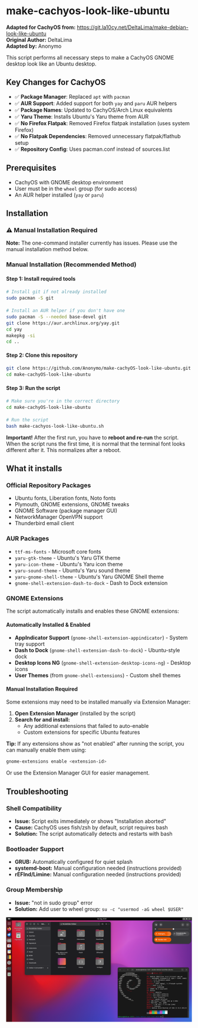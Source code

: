 # make-cachyos-look-like-ubuntu

**Adapted for CachyOS from:** https://git.la10cy.net/DeltaLima/make-debian-look-like-ubuntu  
**Original Author:** DeltaLima  
**Adapted by:** Anonymo

This script performs all necessary steps to make a CachyOS GNOME desktop look like an Ubuntu desktop.

## Key Changes for CachyOS

- ✅ **Package Manager**: Replaced `apt` with `pacman` 
- ✅ **AUR Support**: Added support for both `yay` and `paru` AUR helpers
- ✅ **Package Names**: Updated to CachyOS/Arch Linux equivalents
- ✅ **Yaru Theme**: Installs Ubuntu's Yaru theme from AUR
- ✅ **No Firefox Flatpak**: Removed Firefox flatpak installation (uses system Firefox)
- ✅ **No Flatpak Dependencies**: Removed unnecessary flatpak/flathub setup
- ✅ **Repository Config**: Uses pacman.conf instead of sources.list

## Prerequisites

- CachyOS with GNOME desktop environment
- User must be in the `wheel` group (for sudo access)
- An AUR helper installed (`yay` or `paru`)

## Installation

### ⚠️ Manual Installation Required

**Note:** The one-command installer currently has issues. Please use the manual installation method below.

### Manual Installation (Recommended Method)

#### Step 1: Install required tools
```bash
# Install git if not already installed
sudo pacman -S git

# Install an AUR helper if you don't have one
sudo pacman -S --needed base-devel git
git clone https://aur.archlinux.org/yay.git
cd yay
makepkg -si
cd ..
```

#### Step 2: Clone this repository
```bash
git clone https://github.com/Anonymo/make-cachyOS-look-like-ubuntu.git
cd make-cachyOS-look-like-ubuntu
```

#### Step 3: Run the script
```bash
# Make sure you're in the correct directory
cd make-cachyOS-look-like-ubuntu

# Run the script
bash make-cachyos-look-like-ubuntu.sh
```

**Important!** After the first run, you have to **reboot and re-run** the script. 
When the script runs the first time, it is normal that the terminal font looks different after it. This normalizes after a reboot.

## What it installs

### Official Repository Packages
- Ubuntu fonts, Liberation fonts, Noto fonts
- Plymouth, GNOME extensions, GNOME tweaks
- GNOME Software (package manager GUI)
- NetworkManager OpenVPN support
- Thunderbird email client

### AUR Packages
- `ttf-ms-fonts` - Microsoft core fonts
- `yaru-gtk-theme` - Ubuntu's Yaru GTK theme
- `yaru-icon-theme` - Ubuntu's Yaru icon theme  
- `yaru-sound-theme` - Ubuntu's Yaru sound theme
- `yaru-gnome-shell-theme` - Ubuntu's Yaru GNOME Shell theme
- `gnome-shell-extension-dash-to-dock` - Dash to Dock extension

### GNOME Extensions

The script automatically installs and enables these GNOME extensions:

#### Automatically Installed & Enabled
- **AppIndicator Support** (`gnome-shell-extension-appindicator`) - System tray support
- **Dash to Dock** (`gnome-shell-extension-dash-to-dock`) - Ubuntu-style dock
- **Desktop Icons NG** (`gnome-shell-extension-desktop-icons-ng`) - Desktop icons
- **User Themes** (from `gnome-shell-extensions`) - Custom shell themes

#### Manual Installation Required

Some extensions may need to be installed manually via Extension Manager:

1. **Open Extension Manager** (installed by the script)
2. **Search for and install:**
   - Any additional extensions that failed to auto-enable
   - Custom extensions for specific Ubuntu features

**Tip:** If any extensions show as "not enabled" after running the script, you can manually enable them using:
```bash
gnome-extensions enable <extension-id>
```

Or use the Extension Manager GUI for easier management.

## Troubleshooting

### Shell Compatibility
- **Issue:** Script exits immediately or shows "Installation aborted"
- **Cause:** CachyOS uses fish/zsh by default, script requires bash
- **Solution:** The script automatically detects and restarts with bash

### Bootloader Support
- **GRUB:** Automatically configured for quiet splash
- **systemd-boot:** Manual configuration needed (instructions provided)
- **rEFInd/Limine:** Manual configuration needed (instructions provided)

### Group Membership
- **Issue:** "not in sudo group" error
- **Solution:** Add user to wheel group: `su -c "usermod -aG wheel $USER"`

![Ubuntuish CachyOS GNOME Desktop](screenshot/screenshot1.png "Ubuntuish CachyOS GNOME Desktop")

